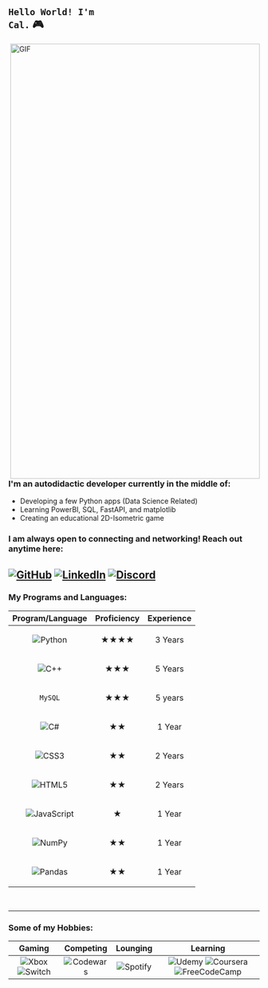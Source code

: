 ## <code>Hello World! I'm Cal.</code> 🎮

<img align="right" alt="GIF" src="https://media1.giphy.com/media/qgQUggAC3Pfv687qPC/giphy.gif?cid=ecf05e471sv90ugammr3bmca7hqboonceetyzsdq8tu7kyl9&rid=giphy.gif&ct=g" width="500" height="870"/>

### I'm an autodidactic developer currently in the middle of: 
- Developing a few Python apps (Data Science Related) 
- Learning PowerBI, SQL, FastAPI, and matplotlib
- Creating an educational 2D-Isometric game

### I am always open to connecting and networking! Reach out anytime here: 
[![GitHub](https://img.shields.io/badge/github-%23121011.svg?style=for-the-badge&logo=github&logoColor=white)][1]
[![LinkedIn](https://img.shields.io/badge/linkedin-%230077B5.svg?style=for-the-badge&logo=linkedin&logoColor=white)][2]
[![Discord](https://img.shields.io/badge/%3CManCave%3E-%237289DA.svg?style=for-the-badge&logo=discord&logoColor=white)][4]
-------------

[1]: http://www.github.com/xxkohxx
[2]: https://www.linkedin.com/in/expCalvinKing
[4]: https://discord.com/channels/329876958508875777/674090671279308802/814614859299160135

### My Programs and Languages:
| Program/Language | Proficiency | Experience |
| :---: | :---: | :---: |
| ![Python](https://img.shields.io/badge/python-3670A0?style=for-the-badge&logo=python&logoColor=ffdd54) | <p align="center">&bigstar;&bigstar;&bigstar;&bigstar;</p> | 3 Years |
| ![C++](https://img.shields.io/badge/c++-%2300599C.svg?style=for-the-badge&logo=c%2B%2B&logoColor=white) | <p align="center">&bigstar;&bigstar;&bigstar;</p> | 5 Years |
| `MySQL` | <p align="center">&bigstar;&bigstar;&bigstar;</p> | 5 years | 
| ![C#](https://img.shields.io/badge/c%23-%23239120.svg?style=for-the-badge&logo=c-sharp&logoColor=white) | <p align="center">&bigstar;&bigstar;</p> | 1 Year |
| ![CSS3](https://img.shields.io/badge/css3-%231572B6.svg?style=for-the-badge&logo=css3&logoColor=white) | <p align="center">&bigstar;&bigstar;</p> | 2 Years | 
| ![HTML5](https://img.shields.io/badge/html5-%23E34F26.svg?style=for-the-badge&logo=html5&logoColor=white) | <p align="center">&bigstar;&bigstar;</p> | 2 Years |
| ![JavaScript](https://img.shields.io/badge/javascript-%23323330.svg?style=for-the-badge&logo=javascript&logoColor=%23F7DF1E) | <p align="center">&bigstar;</p> | 1 Year |
| ![NumPy](https://img.shields.io/badge/numpy-%23013243.svg?style=for-the-badge&logo=numpy&logoColor=white) | <p align="center">&bigstar;&bigstar;</p> | 1 Year |
| ![Pandas](https://img.shields.io/badge/pandas-%23150458.svg?style=for-the-badge&logo=pandas&logoColor=white) | <p align="center">&bigstar;&bigstar;</p> | 1 Year |

<br>
<hr NOSHADE="noshade"/>

### Some of my Hobbies:
| Gaming | Competing | Lounging | Learning |
| :---: | :---: | :---: | :---: |  
| ![Xbox](https://img.shields.io/badge/xbox-%23107C10.svg?style=for-the-badge&logo=xbox&logoColor=white) ![Switch](https://img.shields.io/badge/Switch-E60012?style=for-the-badge&logo=nintendo-switch&logoColor=white) | ![Codewars](https://img.shields.io/badge/Codewars-B1361E?style=for-the-badge&logo=codewars&logoColor=grey) | ![Spotify](https://img.shields.io/badge/Spotify-1ED760?style=for-the-badge&logo=spotify&logoColor=white) | ![Udemy](https://img.shields.io/badge/Udemy-A435F0?style=for-the-badge&logo=Udemy&logoColor=white) ![Coursera](https://img.shields.io/badge/Coursera-%230056D2.svg?style=for-the-badge&logo=Coursera&logoColor=white) ![FreeCodeCamp](https://img.shields.io/badge/Freecodecamp-%23123.svg?&style=for-the-badge&logo=freecodecamp&logoColor=green) |



<!---
xxkohxx/xxkohxx is a ✨ special ✨ repository because its `README.md` (this file) appears on your GitHub profile.
You can click the Preview link to take a look at your changes.
--->
